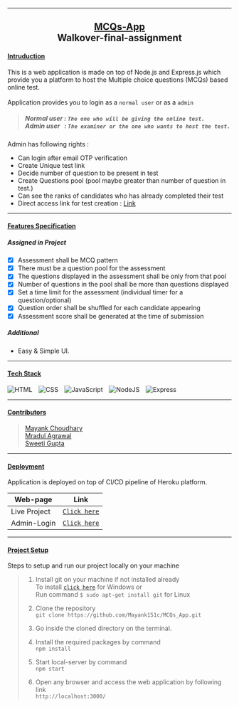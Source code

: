 <hr> 
 
## <div align=center><u>MCQs-App</u><br>Walkover-final-assignment</div>

#### <u>Intruduction</u>
This is a web application is made on top of Node.js and Express.js which provide you a platform to host the Multiple choice questions (MCQs) based online test.<br><br>
 Application provides you to login as a `normal user` or as a `admin`
> ##### Normal user : `The one who will be giving the online test.` <br> Admin user &nbsp;&nbsp;: `The examiner or the one who wants to host the test.` <br>

Admin has following rights :
- Can login after email OTP verification
- Create Unique test link
- Decide number of question to be present in test
- Create Questions pool (pool maybe greater than number of question in test.)
- Can see the ranks of candidates who has already completed their test
- Direct access link for test creation : [Link](https://mcqs-app.herokuapp.com/adminLogin.html)
<hr>

#### <u>Features Specification</u>
##### Assigned in Project
- [x] Assessment shall be MCQ pattern 
- [x] There must be a question pool for the assessment
- [x] The questions displayed in the assessment shall be only from that pool
- [x] Number of questions in the pool shall be more than questions displayed
- [x] Set a time limit for the assessment (individual timer for a question/optional)
- [x] Question order shall be shuffled for each candidate appearing
- [x] Assessment score shall be generated at the time of submission
##### Additional
- Easy & Simple UI.
<hr>

#### <u>Tech Stack</u>

![HTML](https://img.shields.io/badge/HTML5-E34F26?style=for-the-badge&logo=html5&logoColor=white)&emsp;![CSS](https://img.shields.io/badge/CSS3-1572D6?style=for-the-badge&logo=css3&logoColor=white)&emsp;![JavaScript](https://img.shields.io/badge/JavaScript-F7DF1E?style=for-the-badge&logo=javascript&logoColor=black)&emsp;![NodeJS](https://img.shields.io/badge/Node.js-4853D?style=for-the-badge&logo=node.js&logoColor=white)&emsp;![Express](https://img.shields.io/badge/Express.js-404D59?style=for-the-badge)

<hr>

#### <u>Contributors</u>
>[Mayank Choudhary](https://github.com/Mayank151c) <br>
>[Mradul Agrawal](https://github.com/mradul098)    <br>
>[Sweeti Gupta](https://github.com/Sweeti-Gupta)   <br>
<hr>

#### <u>Deployment</u>
Application is deployed on top of CI/CD pipeline of Heroku platform.

| Web-page | Link | 
|   ----   | ---- |
| Live Project|[`Click here`](https://mcqs-app.herokuapp.com/)| 
| Admin-Login |[`Click here`](https://mcqs-app.herokuapp.com/adminLogin.html) |

<hr>

#### <u>Project Setup</u>
Steps to setup and run our project locally on your machine
>1. Install git on your machine if not installed already <br>
>To install [`click here`](https://git-scm.com/downloads) for Windows or <br>Run command `$ sudo apt-get install git` for Linux
>2. Clone the repository <br>
`git clone https://github.com/Mayank151c/MCQs_App.git`
>
>3. Go inside the cloned directory on the terminal.
>4. Install the required packages by command <br>
`npm install`
>
>5. Start local-server by command <br>
`npm start`
>
>6. Open any browser and access the web application by following link <br>    `http://localhost:3000/`

 
